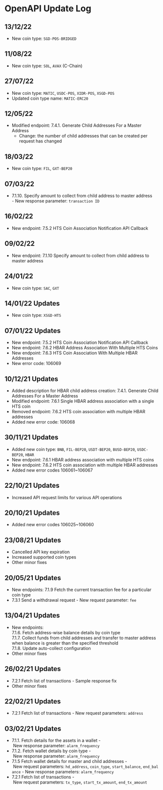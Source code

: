 # OpenAPI Update Log
## 13/12/22
- New coin type: `SGD-POS-BRIDGED`

## 11/08/22
- New coin type: `SOL`, `AVAX` (C-Chain)

## 27/07/22
- New coin type: `MATIC`, `USDC-POS`, `XIDR-POS`, `XSGD-POS`
- Updated coin type name: `MATIC-ERC20`

## 12/05/22
- Modified endpoint: 7.4.1. Generate Child Addresses For a Master Address
  - Change: the number of child addresses that can be created per request has changed

## 18/03/22
- New coin type: `FIL`, `GXT-BEP20`

## 07/03/22
- 7.1.10. Specify amount to collect from child address to master address  
   \- New response parameter: `transaction ID`

## 16/02/22
- New endpoint: 7.5.2 HTS Coin Association Notification API Callback

## 09/02/22
- New endpoint: 7.1.10 Specify amount to collect from child address to master address

## 24/01/22
- New coin type: `SAC`, `GXT`

## 14/01/22 Updates
- New coin type: `XSGD-HTS`

## 07/01/22 Updates
- New endpoint: 7.5.2 HTS Coin Association Notification API Callback
- New endpoint: 7.6.2 HBAR Address Association With Multiple HTS Coins
- New endpoint: 7.6.3 HTS Coin Association With Multiple HBAR Addresses
- New error code: 106069

## 10/12/21 Updates
- Added description for HBAR child address creation: 7.4.1. Generate Child Addresses For a Master Address 
- Modified endpoint: 7.6.1 Single HBAR address association with a single HTS coin
- Removed endpoint: 7.6.2 HTS coin association with multiple HBAR addresses
- Added new error code: 106068

## 30/11/21 Updates
- Added new coin type: `BNB`, `FIL-BEP20`, `USDT-BEP20`, `BUSD-BEP20`, `USDC-BEP20`, `HBAR`
- New endpoint: 7.6.1 HBAR address association with multiple HTS coins
- New endpoint: 7.6.2 HTS coin association with multiple HBAR addresses
- Added new error codes 106061~106067

## 22/10/21 Updates
- Increased API request limits for various API operations

## 20/10/21 Updates
- Added new error codes 106025~106060

## 23/08/21 Updates
- Cancelled API key expiration 
- Increased supported coin types
- Other minor fixes

## 20/05/21 Updates

- New endpoints:
  7.1.9 Fetch the current transaction fee for a particular coin type
- 7.3.1 Send a withdrawal request
  \- New request parameter: `fee`

## 13/04/21 Updates

- New endpoints:  
  7.1.6. Fetch address-wise balance details by coin type  
  7.1.7. Collect funds from child addresses and transfer to master address when balance is greater than the specified threshold  
  7.1.8. Update auto-collect configuration  
- Other minor fixes


## 26/02/21 Updates

- 7.2.1 Fetch list of transactions 
    \- Sample response fix
- Other minor fixes

## 22/02/21 Updates
- 7.2.1 Fetch list of transactions
    \- New request parameters: `address`

## 03/02/21 Updates

- 7.1.1. Fetch details for the assets in a wallet
    \- New response parameter: `alarm_frequency`
- 7.1.2. Fetch wallet details by coin type
    \- New response parameter: `alarm_frequency`
- 7.1.5 Fetch wallet details for master and child addresses
    \- New request parameters: `hd_address`, `coin_type`, `start_balance`, `end_balance`
    \- New response parameters: `alarm_frequency`
- 7.2.1 Fetch list of transactions
    \- New request parameters: `tx_type`, `start_tx_amount`, `end_tx_amount`

